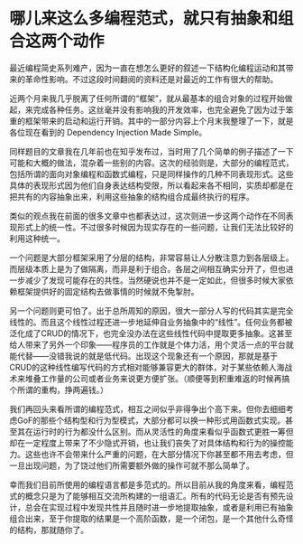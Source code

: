 # 哪儿来这么多编程范式，就只有抽象和组合这两个动作

最近编程简史系列难产，因为一直在想怎么更好的叙述一下结构化编程运动和其带来的革命性影响。不过这段时间翻阅的资料还是对最近的工作有很大的帮助。

近两个月来我几乎脱离了任何所谓的“框架”，就从最基本的组合对象的过程开始做起，来完成各种任务。这丝毫并没有影响我的开发效率，也完全避免了因为过于笨重的框架带来的启动和运行开销。其中的一部分内容上个月末我整理了一下，就是各位现在看到的 Dependency Injection Made Simple。

同样题目的文章我在几年前也在知乎发布过，当时用了几个简单的例子描述了一下可能和大概的做法，混杂着一些别的内容。这次的经验则是，大部分的编程范式，包括所谓的面向对象编程和函数式编程，只是同样操作的几种不同表现形式。这些具体的表现形式因为他们自身表达结构受限，所以看起来各不相同，实质却都是在把共有的内容抽象出来，利用这些抽象的结构组合成最终执行的程序。

类似的观点我在前面的很多文章中也都表达过，这次则进一步这两个动作在不同表现形式上的统一性。不过很多时候因为现实存在的一些问题，让我们无法比较好的利用这种统一。

一个问题是大部分框架采用了分层的结构，非常容易让人分散注意力到各层级上。而层级本质上是为了做隔离，而非是利于组合。各层之间相互确实分开了，但也进一步减少了发现可能存在的共性。当然硬说也并不是一定如此，但很多时候大家依赖框架提供好的固定结构去做事情的时候就不免掣肘。

另一个问题则更可怕了。出于总所周知的原因，很大一部分人写的代码其实是完全线性的。而且这个线性过程还进一步地延伸自业务抽象中的“线性”。任何业务都被泛化成了CRUD的情况下，也完全没办法在这些线性代码中提取更多抽象。这甚至给人带来了另外一个印象——程序员的工作就是个体力活，用个灵活一点的平台就能代替——没错我说的就是低代码。出现这个现象还有一个原因，那就是基于CRUD的这种线性编写代码的方式相对能够兼容更大的群体，对于某些依赖人海战术来堆叠工作量的公司或者业务来说更方便扩张。（顺便等到积重难返的时候再搞个所谓的重构，挣两遍钱。）

我们再回头来看所谓的编程范式，相互之间似乎非得争出个高下来。但你去细细考虑GoF的那些个结构型和行为型模式，大部分都可以换一种形式用函数式实现。甚至其在运行时的行为都没什么区别。而从灵活性的角度来看似乎函数式更胜一筹但却在一定程度上带来了不少隐式开销，也让我们丧失了对具体结构和行为的操控能力。这些也许不会带来什么严重的问题，在大部分情况下你甚至都不用去考虑，但一旦出现问题，为了饶过他们所需要额外做的操作可就不那么简单了。

幸而我们目前所使用的编程语言都是多范式的。所以目前从我的角度来看，编程范式的概念只是为了能够相互交流所构建的一组语汇。所有的代码无论是否有预先设计，总会在实现过程中发现共性并且随时进一步地提取抽象，或者是利用已有抽象组合出来，至于你提取的结果是一个高阶函数，是一个闭包，是一个其他什么奇怪的结构，那就随你了。

